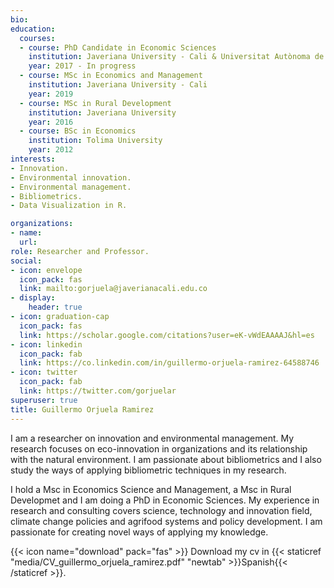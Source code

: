 ```yaml
---
bio:
education:
  courses:
  - course: PhD Candidate in Economic Sciences
    institution: Javeriana University - Cali & Universitat Autònoma de Barcelona - UAB
    year: 2017 - In progress
  - course: MSc in Economics and Management
    institution: Javeriana University - Cali
    year: 2019
  - course: MSc in Rural Development
    institution: Javeriana University
    year: 2016
  - course: BSc in Economics
    institution: Tolima University
    year: 2012
interests:
- Innovation.
- Environmental innovation.
- Environmental management.
- Bibliometrics.
- Data Visualization in R.

organizations:
- name:
  url:
role: Researcher and Professor.
social:
- icon: envelope
  icon_pack: fas
  link: mailto:gorjuela@javerianacali.edu.co
- display:
    header: true
- icon: graduation-cap
  icon_pack: fas
  link: https://scholar.google.com/citations?user=eK-vWdEAAAAJ&hl=es
- icon: linkedin
  icon_pack: fab
  link: https://co.linkedin.com/in/guillermo-orjuela-ramirez-64588746
- icon: twitter
  icon_pack: fab
  link: https://twitter.com/gorjuelar
superuser: true
title: Guillermo Orjuela Ramirez
---
```


I am a researcher on innovation and environmental management. My research focuses on eco-innovation in organizations and its relationship with the natural environment. I am passionate about bibliometrics and I also study the ways of applying bibliometric techniques in my research.

I hold a Msc in Economics Science and Management, a Msc in Rural Developmet and I am doing a PhD in Economic Sciences. My experience in research and consulting covers science, technology and innovation field, climate change policies and agrifood systems and policy development. I am passionate for creating novel ways of applying my knowledge.

{{< icon name="download" pack="fas" >}} Download my cv in {{< staticref "media/CV_guillermo_orjuela_ramirez.pdf" "newtab" >}}Spanish{{< /staticref >}}.

